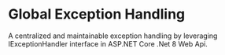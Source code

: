 # Global Exception Handling

A centralized and maintainable exception handling by leveraging IExceptionHandler interface in ASP.NET Core .Net 8 Web Api.